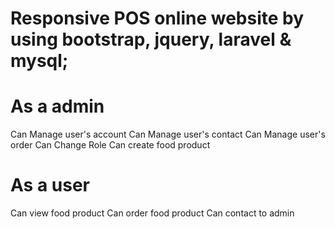 # Responsive POS online website by using bootstrap, jquery, laravel & mysql; 

# As a admin 
Can Manage user's account
Can Manage user's contact
Can Manage user's order
Can Change Role
Can create food product

# As a user
Can view food product
Can order food product
Can contact to admin

